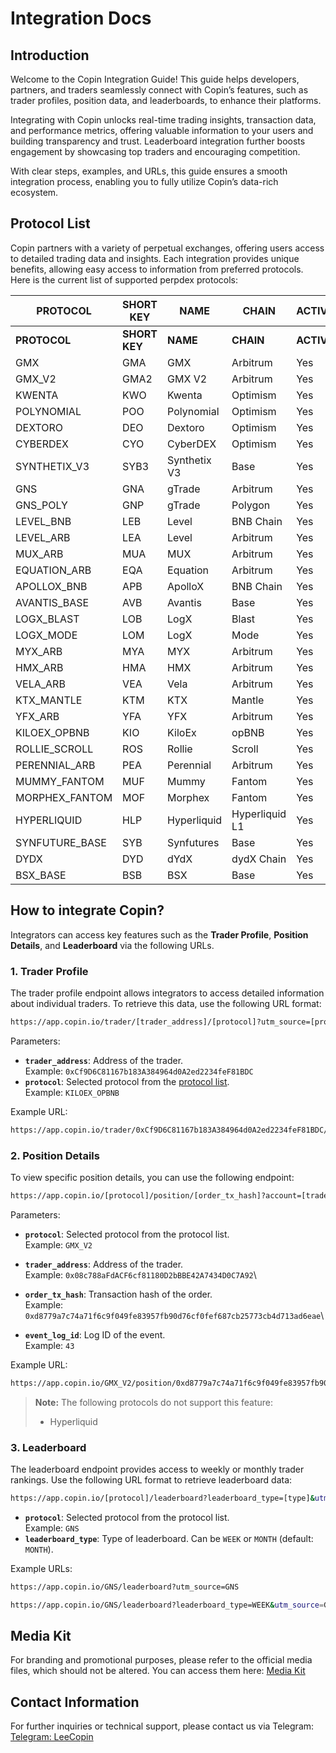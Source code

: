 # Integration Docs

## Introduction

Welcome to the Copin Integration Guide! This guide helps developers, partners, and traders seamlessly connect with Copin’s features, such as trader profiles, position data, and leaderboards, to enhance their platforms.

Integrating with Copin unlocks real-time trading insights, transaction data, and performance metrics, offering valuable information to your users and building transparency and trust. Leaderboard integration further boosts engagement by showcasing top traders and encouraging competition.

With clear steps, examples, and URLs, this guide ensures a smooth integration process, enabling you to fully utilize Copin’s data-rich ecosystem.

## Protocol List

Copin partners with a variety of perpetual exchanges, offering users access to detailed trading data and insights. Each integration provides unique benefits, allowing easy access to information from preferred protocols. Here is the current list of supported perpdex protocols:

<table data-header-hidden><thead><tr><th width="194">PROTOCOL</th><th width="130">SHORT KEY</th><th>NAME</th><th>CHAIN</th><th>ACTIVE</th><th>ALLOW COPY</th></tr></thead><tbody><tr><td><strong>PROTOCOL</strong></td><td><strong>SHORT KEY</strong></td><td><strong>NAME</strong></td><td><strong>CHAIN</strong></td><td><strong>ACTIVE</strong></td><td><strong>ALLOW COPY</strong></td></tr><tr><td>GMX</td><td>GMA</td><td>GMX</td><td>Arbitrum</td><td>Yes</td><td>Yes</td></tr><tr><td>GMX_V2</td><td>GMA2</td><td>GMX V2</td><td>Arbitrum</td><td>Yes</td><td>Yes</td></tr><tr><td>KWENTA</td><td>KWO</td><td>Kwenta</td><td>Optimism</td><td>Yes</td><td>Yes</td></tr><tr><td>POLYNOMIAL</td><td>POO</td><td>Polynomial</td><td>Optimism</td><td>Yes</td><td>Yes</td></tr><tr><td>DEXTORO</td><td>DEO</td><td>Dextoro</td><td>Optimism</td><td>Yes</td><td>Yes</td></tr><tr><td>CYBERDEX</td><td>CYO</td><td>CyberDEX</td><td>Optimism</td><td>Yes</td><td>Yes</td></tr><tr><td>SYNTHETIX_V3</td><td>SYB3</td><td>Synthetix V3</td><td>Base</td><td>Yes</td><td>No</td></tr><tr><td>GNS</td><td>GNA</td><td>gTrade</td><td>Arbitrum</td><td>Yes</td><td>Yes</td></tr><tr><td>GNS_POLY</td><td>GNP</td><td>gTrade</td><td>Polygon</td><td>Yes</td><td>Yes</td></tr><tr><td>LEVEL_BNB</td><td>LEB</td><td>Level</td><td>BNB Chain</td><td>Yes</td><td>Yes</td></tr><tr><td>LEVEL_ARB</td><td>LEA</td><td>Level</td><td>Arbitrum</td><td>Yes</td><td>Yes</td></tr><tr><td>MUX_ARB</td><td>MUA</td><td>MUX</td><td>Arbitrum</td><td>Yes</td><td>Yes</td></tr><tr><td>EQUATION_ARB</td><td>EQA</td><td>Equation</td><td>Arbitrum</td><td>Yes</td><td>Yes</td></tr><tr><td>APOLLOX_BNB</td><td>APB</td><td>ApolloX</td><td>BNB Chain</td><td>Yes</td><td>Yes</td></tr><tr><td>AVANTIS_BASE</td><td>AVB</td><td>Avantis</td><td>Base</td><td>Yes</td><td>Yes</td></tr><tr><td>LOGX_BLAST</td><td>LOB</td><td>LogX</td><td>Blast</td><td>Yes</td><td>No</td></tr><tr><td>LOGX_MODE</td><td>LOM</td><td>LogX</td><td>Mode</td><td>Yes</td><td>No</td></tr><tr><td>MYX_ARB</td><td>MYA</td><td>MYX</td><td>Arbitrum</td><td>Yes</td><td>No</td></tr><tr><td>HMX_ARB</td><td>HMA</td><td>HMX</td><td>Arbitrum</td><td>Yes</td><td>Yes</td></tr><tr><td>VELA_ARB</td><td>VEA</td><td>Vela</td><td>Arbitrum</td><td>Yes</td><td>Yes</td></tr><tr><td>KTX_MANTLE</td><td>KTM</td><td>KTX</td><td>Mantle</td><td>Yes</td><td>No</td></tr><tr><td>YFX_ARB</td><td>YFA</td><td>YFX</td><td>Arbitrum</td><td>Yes</td><td>No</td></tr><tr><td>KILOEX_OPBNB</td><td>KIO</td><td>KiloEx</td><td>opBNB</td><td>Yes</td><td>Yes</td></tr><tr><td>ROLLIE_SCROLL</td><td>ROS</td><td>Rollie</td><td>Scroll</td><td>Yes</td><td>Yes</td></tr><tr><td>PERENNIAL_ARB</td><td>PEA</td><td>Perennial</td><td>Arbitrum</td><td>Yes</td><td>No</td></tr><tr><td>MUMMY_FANTOM</td><td>MUF</td><td>Mummy</td><td>Fantom</td><td>Yes</td><td>Yes</td></tr><tr><td>MORPHEX_FANTOM</td><td>MOF</td><td>Morphex</td><td>Fantom</td><td>Yes</td><td>Yes</td></tr><tr><td>HYPERLIQUID</td><td>HLP</td><td>Hyperliquid</td><td>Hyperliquid L1</td><td>Yes</td><td>No</td></tr><tr><td>SYNFUTURE_BASE</td><td>SYB</td><td>Synfutures</td><td>Base</td><td>Yes</td><td>No</td></tr><tr><td>DYDX</td><td>DYD</td><td>dYdX</td><td>dydX Chain</td><td>Yes</td><td>No</td></tr><tr><td>BSX_BASE</td><td>BSB</td><td>BSX</td><td>Base</td><td>Yes</td><td>No</td></tr></tbody></table>

## How to integrate Copin?

Integrators can access key features such as the **Trader Profile**, **Position Details**, and **Leaderboard** via the following URLs.

### 1. Trader Profile

The trader profile endpoint allows integrators to access detailed information about individual traders. To retrieve this data, use the following URL format:

```bash
https://app.copin.io/trader/[trader_address]/[protocol]?utm_source=[protocol]
```

Parameters:

* **`trader_address`**: Address of the trader.\
  Example: `0xCf9D6C81167b183A384964d0A2ed2234feF81BDC`
* **`protocol`**: Selected protocol from the [protocol list](https://docs.copin.io/features/developer/integration-docs#protocol-list).\
  Example: `KILOEX_OPBNB`

Example URL:

```bash
https://app.copin.io/trader/0xCf9D6C81167b183A384964d0A2ed2234feF81BDC/kiloex_opbnb?time=FULL&utm_source=GNS
```

### 2. Position Details

To view specific position details, you can use the following endpoint:

```bash
https://app.copin.io/[protocol]/position/[order_tx_hash]?account=[trader_address]&tx_hash=[order_tx_hash]&log_id=[event_log_id]&utm_source=[protocol]
```

Parameters:

* **`protocol`**: Selected protocol from the protocol list.\
  Example: `GMX_V2`
* **`trader_address`**: Address of the trader.\
  Example: `0x08c788aFdACF6cf81180D2bBBE42A7434D0C7A92`\

* **`order_tx_hash`**: Transaction hash of the order.\
  Example: `0xd8779a7c74a71f6c9f049fe83957fb90d76cf0fef687cb25773cb4d713ad6eae`\

* **`event_log_id`**: Log ID of the event.\
  Example: `43`

Example URL:

```bash
https://app.copin.io/GMX_V2/position/0xd8779a7c74a71f6c9f049fe83957fb90d76cf0fef687cb25773cb4d713ad6eae?account=0x08c788aFdACF6cf81180D2bBBE42A7434D0C7A92&log_id=43&utm_source=GMX_V2
```

> **Note:** The following protocols do not support this feature:
>
> * Hyperliquid

### 3. Leaderboard

The leaderboard endpoint provides access to weekly or monthly trader rankings. Use the following URL format to retrieve leaderboard data:

```bash
https://app.copin.io/[protocol]/leaderboard?leaderboard_type=[type]&utm_source=[protocol]
```

* **`protocol`**: Selected protocol from the protocol list.\
  Example: `GNS`
* **`leaderboard_type`**: Type of leaderboard. Can be `WEEK` or `MONTH` (default: `MONTH`).

Example URLs:

```bash
https://app.copin.io/GNS/leaderboard?utm_source=GNS
```

```bash
https://app.copin.io/GNS/leaderboard?leaderboard_type=WEEK&utm_source=GNS
```

## **Media Kit**

For branding and promotional purposes, please refer to the official media files, which should not be altered. You can access them here: [Media Kit](https://drive.google.com/drive/folders/1DVz6YyimUK6qX8ztRCge3B5Gj-wzeyxX?usp=sharing)

## **Contact Information**

For further inquiries or technical support, please contact us via Telegram: [Telegram: LeeCopin](https://t.me/leecopin)

